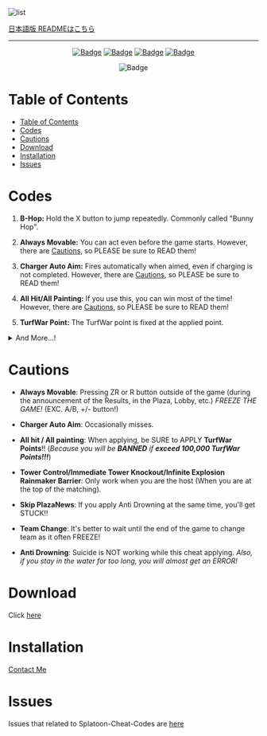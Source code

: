 ![list](https://user-images.githubusercontent.com/114575639/202686617-596265d9-b357-41a5-9d44-01885a725098.png)

[日本語版 READMEはこちら](https://github.com/Hax-Inkling/Splatoon-Cheat-Codes/blob/master/README.md)
***

<p align="center">
    <a href="https://github.com/Hax-Inkling/Splatoon-Cheat-Codes/release/latest"><img src="https://custom-icon-badges.demolab.com/github/v/release/Hax-Inkling/Splatoon-Cheat-Codes?color=brightgreen&label=Latest%20release" alt="Badge"></img></a>
    <a href="https://github.com/Hax-Inkling/Splatoon-Cheat-Codes/releases/latest"><img src="https://img.shields.io/github/downloads/Hax-Inkling/Splatoon-Cheat-Codes/total?label=Download" alt="Badge"></img></a>
    <a href="https://github.com/Hax-Inkling/Splatoon-Cheat-Codes/commit"><img src="https://custom-icon-badges.demolab.com/github/last-commit/Hax-Inkling/Splatoon-Cheat-Codes?logo=history&logoColor=white&label=Last%20commit" alt="Badge"></img></a>
    <a href="https://github.com/Hax-Inkling/Splatoon-Cheat-Codes/issues"><img src="https://custom-icon-badges.demolab.com/github/issues-raw/Hax-Inkling/Splatoon-Cheat-Codes?logo=issue-opened&label=Issues" alt="Badge"></img></a>
</p>

<p align="center">
   <img src="https://img.shields.io/github/stars/Hax-Inkling/Splatoon-Cheat-Codes?style=social" alt="Badge"/>
</p>

# Table of Contents

- [Table of Contents](#table-of-contents)
- [Codes](#codes)
- [Cautions](#cautions)
- [Download](#download)
- [Installation](#installation)
- [Issues](#issues)

# Codes

1. **B-Hop:** Hold the X button to jump repeatedly. Commonly called "Bunny Hop".

2. **Always Movable:** You can act even before the game starts. However, there are [Cautions](#Cautions), so PLEASE be sure to READ them!

3. **Charger Auto Aim:** Fires automatically when aimed, even if charging is not completed. However, there are [Cautions](#Cautions), so PLEASE be sure to READ them!

4. **All Hit/All Painting:** If you use this, you can win most of the time! However, there are [Cautions](#Cautions), so PLEASE be sure to READ them!

5. **TurfWar Point:** The TurfWar point is fixed at the applied point.

<details>
    <summary>And More...!</summary>

6. **Tower Control:** You can freely control the Tower while pressing Y/L button. However, there are [Cautions](#Cautions), so PLEASE be sure to READ them!

7. **Immediate Tower Knockout:** Makes Tower count 0 from the start. However, there are [Cautions](#Cautions), so PLEASE be sure to READ them!

8. **Infinite Explosion Rainmaker Barrier:** Explodes the Rainmaker Barrier infinitely while pressing Y button. However, there are [Cautions](#Cautions), so PLEASE be sure to READ them!

9. **Force Rainmaker:** You will have Rainmaker while you are pressing L button.

10. **Anti Damage:** Disables almost all damage.

11. **Anti Respawn Barrier:** Disable respawn barriers. So allow reskilling.

12. **Unblock Home Menu:** Allows you to use the home menu whether you are in a game or matching.

13. **Skip PlazaNews:** Skip the Fucki'n PlazaNews. However, there are [Cautions](#Cautions), so PLEASE be sure to READ them!

14. **Team Changer:** Press + or - button to change your team. However, there are [Cautions](#Cautions), so PLEASE be sure to READ them!

</details>

# Cautions

- **Always Movable**: Pressing ZR or R button outside of the game (during the announcement of the Results, in the Plaza, Lobby, etc.) *FREEZE THE GAME!* (EXC. A/B, +/- button!)

- **Charger Auto Aim**: Occasionally misses.

- **All hit / All painting**: When applying, be SURE to APPLY **TurfWar Points**!! (*Because you will be **BANNED** if **exceed 100,000 TurfWar Points!!!***)

- **Tower Control/Immediate Tower Knockout/Infinite Explosion Rainmaker Barrier**: Only work when you are the host (When you are at the top of the matching).

- **Skip PlazaNews**: If you apply Anti Drowning at the same time, you'll get STUCK!!

- **Team Change**: It's better to wait until the end of the game to change team as it often FREEZE!

- **Anti Drowning**: Suicide is NOT working while this cheat applying. *Also, if you stay in the water for too long, you will almost get an ERROR!*

# Download

Click [here](https://github.com/Hax-Inkling/Splatoon-Cheat-Codes/archive/refs/heads/master.zip)

# Installation

[Contact Me](https://discord.gg/wThJsBvTbG)

# Issues

Issues that related to Splatoon-Cheat-Codes are [here](https://github.com/Hax-Inkling/Splatoon-Cheat-Codes/issues)